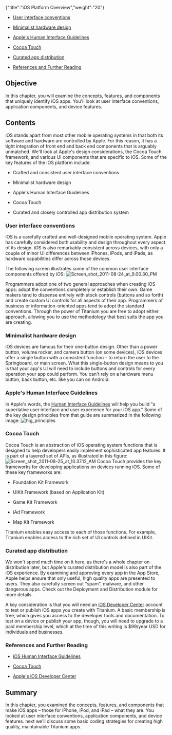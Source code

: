 {"title":"iOS Platform Overview","weight":"20"}

* [User interface conventions](#user-interface-conventions)

* [Minimalist hardware design](#minimalist-hardware-design)

* [Apple's Human Interface Guidelines](#apple's-human-interface-guidelines)

* [Cocoa Touch](#cocoa-touch)

* [Curated app distribution](#curated-app-distribution)

* [References and Further Reading](#references-and-further-reading)

## Objective

In this chapter, you will examine the concepts, features, and components that uniquely identify iOS apps. You'll look at user interface conventions, application components, and device features.

## Contents

iOS stands apart from most other mobile operating systems in that both its software and hardware are controlled by Apple. For this reason, it has a tight integration of front end and back end components that is arguably unmatched. We'll look at Apple's design considerations, the Cocoa Touch framework, and various UI components that are specific to iOS. Some of the key features of the iOS platform include:

* Crafted and consistent user interface conventions

* Minimalist hardware design

* Apple's Human Interface Guidelines

* Cocoa Touch

* Curated and closely controlled app distribution system

### User interface conventions

iOS is a carefully crafted and well-designed mobile operating system. Apple has carefully considered both usability and design throughout every aspect of its design. iOS is also remarkably consistent across devices, with only a couple of minor UI differences between iPhones, iPods, and iPads, as hardware capabilities differ across those devices.

The following screen illustrates some of the common user interface components offered by iOS:
![Screen_shot_2011-08-24_at_9.00.30_PM](/Images/appc/download/attachments/29004889/Screen_shot_2011-08-24_at_9.00.30_PM.png)

Programmers adopt one of two general approaches when creating iOS apps: adopt the conventions completely or establish their own. Game makers tend to dispense entirely with stock controls (buttons and so forth) and create custom UI controls for all aspects of their app. Programmers of business or information-oriented apps tend to adopt the standard conventions. Through the power of Titanium you are free to adopt either approach, allowing you to use the methodology that best suits the app you are creating.

### Minimalist hardware design

iOS devices are famous for their one-button design. Other than a power button, volume rocker, and camera button (on some devices), iOS devices offer a single button with a consistent function – to return the user to the Springboard, or main screen. What this single-button design means to you is that your app's UI will need to include buttons and controls for every operation your app could perform. You can't rely on a hardware menu button, back button, etc. like you can on Android.

### Apple's Human Interface Guidelines

In Apple's words, the [Human Interface Guidelines](http://developer.apple.com/library/ios/#documentation/UserExperience/Conceptual/MobileHIG/Introduction/Introduction.html) will help you build "a superlative user interface and user experience for your iOS app." Some of the key design principles from that guide are summarized in the following image: ![hig_principles](/Images/appc/download/attachments/29004889/hig_principles.png)

### Cocoa Touch

Cocoa Touch is an abstraction of iOS operating system functions that is designed to help developers easily implement sophisticated app features. It is part of a layered set of APIs, as illustrated in this figure: ![Screen_shot_2011-08-25_at_10.37.12_AM](/Images/appc/download/attachments/29004889/Screen_shot_2011-08-25_at_10.37.12_AM.png)
Cocoa Touch provides the key frameworks for developing applications on devices running iOS. Some of these key frameworks are:

* Foundation Kit Framework

* UIKit Framework (based on Application Kit)

* Game Kit Framework

* iAd Framework

* Map Kit Framework

Titanium enables easy access to each of those functions. For example, Titanium enables access to the rich set of UI controls defined in UIKit.

### Curated app distribution

We won't spend much time on it here, as there's a whole chapter on distribution later, but Apple's curated distribution model is also part of the iOS experience. By examining and approving every app in the App Store, Apple helps ensure that only useful, high quality apps are presented to users. They also carefully screen out "spam", malware, and other dangerous apps. Check out the Deployment and Distribution module for more details.

A key consideration is that you will need an [iOS Developer Center](http://developer.apple.com/devcenter/ios/index.action) account to test or publish iOS apps you create with Titanium. A basic membership is free, which gives you access to the developer tools and documentation. To test on a device or publish your app, though, you will need to upgrade to a paid membership level, which at the time of this writing is $99/year USD for individuals and businesses.

### References and Further Reading

* [iOS Human Interface Guidelines](http://developer.apple.com/library/ios/#documentation/UserExperience/Conceptual/MobileHIG/Introduction/Introduction.html)

* [Cocoa Touch](http://developer.apple.com/technologies/ios/cocoa-touch.html)

* [Apple's iOS Developer Center](http://developer.apple.com/devcenter/ios/index.action)

## Summary

In this chapter, you examined the concepts, features, and components that make iOS apps – those for iPhone, iPod, and iPad – what they are. You looked at user interface conventions, application components, and device features. next we'll discuss some basic coding strategies for creating high quality, maintainable Titanium apps.
